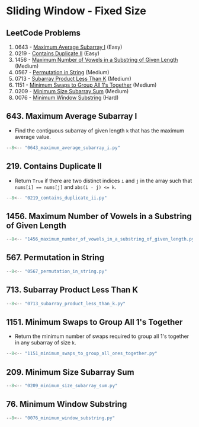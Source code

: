 # Sliding Window - Fixed Size

## LeetCode Problems

1. 0643 - [Maximum Average Subarray I](https://leetcode.com/problems/maximum-average-subarray-i/) (Easy)
2. 0219 - [Contains Duplicate II](https://leetcode.com/problems/contains-duplicate-ii/) (Easy)
3. 1456 - [Maximum Number of Vowels in a Substring of Given Length](https://leetcode.com/problems/maximum-number-of-vowels-in-a-substring-of-given-length/) (Medium)
4. 0567 - [Permutation in String](https://leetcode.com/problems/permutation-in-string/) (Medium)
5. 0713 - [Subarray Product Less Than K](https://leetcode.com/problems/subarray-product-less-than-k/) (Medium)
6. 1151 - [Minimum Swaps to Group All 1's Together](https://leetcode.com/problems/minimum-swaps-to-group-all-1s-together/) (Medium)
7. 0209 - [Minimum Size Subarray Sum](https://leetcode.com/problems/minimum-size-subarray-sum/) (Medium)
8. 0076 - [Minimum Window Substring](https://leetcode.com/problems/minimum-window-substring/) (Hard)

## 643. Maximum Average Subarray I

- Find the contiguous subarray of given length `k` that has the maximum average value.

```python
--8<-- "0643_maximum_average_subarray_i.py"
```

## 219. Contains Duplicate II

- Return `True` if there are two distinct indices `i` and `j` in the array such that `nums[i] == nums[j]` and `abs(i - j) <= k`.

```python
--8<-- "0219_contains_duplicate_ii.py"
```

## 1456. Maximum Number of Vowels in a Substring of Given Length

```python
--8<-- "1456_maximum_number_of_vowels_in_a_substring_of_given_length.py"
```

## 567. Permutation in String

```python
--8<-- "0567_permutation_in_string.py"
```

## 713. Subarray Product Less Than K

```python
--8<-- "0713_subarray_product_less_than_k.py"
```

## 1151. Minimum Swaps to Group All 1's Together

- Return the minimum number of swaps required to group all 1's together in any subarray of size `k`.

```python
--8<-- "1151_minimum_swaps_to_group_all_ones_together.py"
```

## 209. Minimum Size Subarray Sum

```python
--8<-- "0209_minimum_size_subarray_sum.py"
```

## 76. Minimum Window Substring

```python
--8<-- "0076_minimum_window_substring.py"
```

